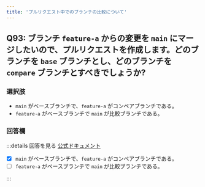 ```yaml
---
title: 'プルリクエスト中でのブランチの比較について'
---
```


## Q93: ブランチ `feature-a` からの変更を `main` にマージしたいので、プルリクエストを作成します。どのブランチを `base` ブランチとし、どのブランチを `compare` ブランチとすべきでしょうか?

### 選択肢

- `main` がベースブランチで、`feature-a` がコンペアブランチである。
- `feature-a` がベースブランチで `main` が比較ブランチである。

### 回答欄

:::details 回答を見る
[公式ドキュメント](https://docs.github.com/ja/pull-requests/collaborating-with-pull-requests/proposing-changes-to-your-work-with-pull-requests/about-comparing-branches-in-pull-requests)

- [x] `main` がベースブランチで、`feature-a` がコンペアブランチである。
- [ ] `feature-a` がベースブランチで `main` が比較ブランチである。

:::
